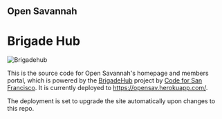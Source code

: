 ## Open Savannah 
Brigade Hub
=======
<img src="https://cdn.rawgit.com/brigadehub/brigadehub/master/assets/rasterized/logo-banner-color-white.png" alt="Brigadehub"/>


This is the source code for Open Savannah's homepage and members portal, which is powered by the [BrigadeHub](http://brigadehub.github.io) project by [Code for San Francisco](codeforsanfrancisco.org).  It is currently deployed to https://opensav.herokuapp.com/.

The deployment is set to upgrade the site automatically upon changes to this repo.

